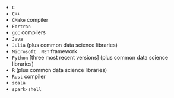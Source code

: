 - `C`
- `C++`
- `CMake` compiler
- `Fortran`
- `gcc` compilers
- `Java`
- `Julia` (plus common data science libraries)
- `Microsoft .NET` framework
- `Python` [three most recent versions] (plus common data science libraries)
- `R` (plus common data science libraries)
- `Rust` compiler
- `scala`
- `spark-shell`